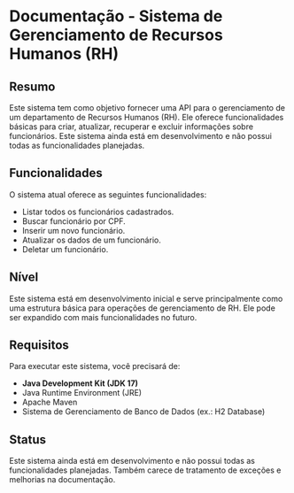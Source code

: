 # Documentação - Sistema de Gerenciamento de Recursos Humanos (RH)

## Resumo
Este sistema tem como objetivo fornecer uma API para o gerenciamento de um departamento de Recursos Humanos (RH). Ele oferece funcionalidades básicas para criar, atualizar, recuperar e excluir informações sobre funcionários. Este sistema ainda está em desenvolvimento e não possui todas as funcionalidades planejadas.

## Funcionalidades
O sistema atual oferece as seguintes funcionalidades:

- Listar todos os funcionários cadastrados.
- Buscar funcionário por CPF.
- Inserir um novo funcionário.
- Atualizar os dados de um funcionário.
- Deletar um funcionário.

## Nível
Este sistema está em desenvolvimento inicial e serve principalmente como uma estrutura básica para operações de gerenciamento de RH. Ele pode ser expandido com mais funcionalidades no futuro.

## Requisitos
Para executar este sistema, você precisará de:

- **Java Development Kit (JDK 17)**
- Java Runtime Environment (JRE)
- Apache Maven
- Sistema de Gerenciamento de Banco de Dados (ex.: H2 Database)

## Status
Este sistema ainda está em desenvolvimento e não possui todas as funcionalidades planejadas. Também carece de tratamento de exceções e melhorias na documentação.
